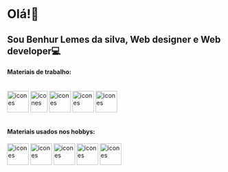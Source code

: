 # Olá!👋
## Sou Benhur Lemes da silva, Web designer e Web developer💻

<div>
  <h4>Materiais de trabalho:</h4>
  <div><br>
    <img align='center' alt='icones' height="50" width="50" src="https://cdn.jsdelivr.net/gh/devicons/devicon/icons/html5/html5-original.svg" />
    <img align='center' alt='icones' height="50" width="40" src="https://cdn.jsdelivr.net/gh/devicons/devicon/icons/css3/css3-original.svg" />
    <img align='center' alt='icones' height="50" width="50" src="https://cdn.jsdelivr.net/gh/devicons/devicon/icons/php/php-plain.svg" />
    <img align='center' alt='icones' height="50" width="50" src="https://cdn.jsdelivr.net/gh/devicons/devicon/icons/javascript/javascript-original.svg" />
    <img align='center' alt='icones' height="50" width="50" src="https://cdn.jsdelivr.net/gh/devicons/devicon/icons/wordpress/wordpress-plain.svg" />
  </div>
</div>

<div><br>
  <h4>Materiais usados nos hobbys:</h4>
  <img align='center' alt='icones' height="50" width="50" src="https://cdn.jsdelivr.net/gh/devicons/devicon/icons/python/python-original.svg" />
  <img align='center' alt='icones' height="50" width="50" src="https://cdn.jsdelivr.net/gh/devicons/devicon/icons/csharp/csharp-original.svg" />
  <img align='center' alt='icones' height="50" width="50" src="https://cdn.jsdelivr.net/gh/devicons/devicon/icons/unity/unity-original.svg" />
  <img align='center' alt='icones' height="50" width="50" src="https://cdn.jsdelivr.net/gh/devicons/devicon/icons/godot/godot-original.svg" />
  <img align='center' alt='icones' height="50" width="50" src="https://cdn.jsdelivr.net/gh/devicons/devicon/icons/blender/blender-original.svg" />
</div>
